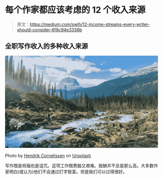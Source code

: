 # 每个作家都应该考虑的 12 个收入来源

> 原文：<https://medium.com/swlh/12-income-streams-every-writer-should-consider-6f8c94e3338b>

## 全职写作收入的多种收入来源

![](img/cc774d4e2b7ce8f9136e06f47cda331f.png)

Photo by [Hendrik Cornelissen](https://unsplash.com/@the_bracketeer?utm_source=medium&utm_medium=referral) on [Unsplash](https://unsplash.com?utm_source=medium&utm_medium=referral)

写作既是祝福也是诅咒。这项工作既费脑又艰难。报酬并不总是那么高。大多数作家明白(或认为)他们不会通过打字致富。但是我们可以过得很好。